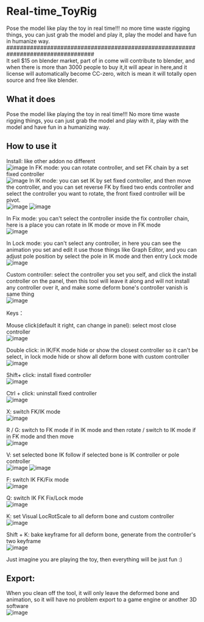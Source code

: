 # Real-time_ToyRig
Pose the model like play the toy in real time!!!  no more time waste rigging things, you can just grab the model and play it, play the model and have fun in humanize way.
##################################################################################
</br>
It sell $15 on blender market, part of in come will contribute to blender, and when there is more than 3000 people to buy it,it will apear in here,and it license will automatically become CC-zero, witch is mean it will totally open source and free like blender.

## What it does

Pose the model like playing the toy in real time!!!  No more time waste rigging things, you can just grab the model and play with it, play with the model and have fun in a humanizing way.

## How to use it
Install: like other addon no different
</br>
![image](https://github.com/Frank-Li-Code/Real-time_ToyRig/raw/master/images/install.gif)
In FK mode: you can rotate controller, and set FK chain by a set fixed controller
</br>
![image](https://github.com/Frank-Li-Code/Real-time_ToyRig/raw/master/images/FK_fixed.gif)
In IK mode: you can set IK by set fixed controller, and then move the controller, and you can set reverse FK by fixed two ends controller and select the controller you want to rotate, the front fixed controller will be pivot.
</br>
![image](https://github.com/Frank-Li-Code/Real-time_ToyRig/raw/master/images/IK_fixed.gif)
![image](https://github.com/Frank-Li-Code/Real-time_ToyRig/raw/master/images/reverse_FK.gif)

In Fix mode: you can't select the controller inside the fix controller chain, here is a place you can rotate in IK mode or move in FK mode
</br>
![image](https://github.com/Frank-Li-Code/Real-time_ToyRig/raw/master/images/fix_mode.gif)

In Lock mode: you can't select any controller, in here you can see the animation you set and edit it use those things like Graph Editor, and you can adjust pole position by select the pole in IK mode and then entry Lock mode
</br>
![image](https://github.com/Frank-Li-Code/Real-time_ToyRig/raw/master/images/lock_pole.gif)

Custom controller: select the controller you set you self, and click the install controller on the panel, then this tool will leave it along and will not install any controller over it, and make some deform bone's controller vanish is same thing
</br>
![image](https://github.com/Frank-Li-Code/Real-time_ToyRig/raw/master/images/custom.gif)

Keys：

Mouse click(default it right, can change in panel): select most close controller
</br>
![image](https://github.com/Frank-Li-Code/Real-time_ToyRig/raw/master/images/click.gif)

Double click: in IK/FK mode hide or show the closest controller so it can't be select, in lock mode hide or show all deform bone with custom controller
</br>
![image](https://github.com/Frank-Li-Code/Real-time_ToyRig/raw/master/images/double_click.gif)

Shift+ click: install fixed controller
</br>
![image](https://github.com/Frank-Li-Code/Real-time_ToyRig/raw/master/images/install_fixed.gif)

Ctrl + click: uninstall fixed controller
</br>
![image](https://github.com/Frank-Li-Code/Real-time_ToyRig/raw/master/images/uninstall_fixed.gif)

X: switch FK/IK mode
</br>
![image](https://github.com/Frank-Li-Code/Real-time_ToyRig/raw/master/images/switch_fix_mode.gif)

R / G: switch to FK mode if in IK mode and then rotate / switch to IK mode if in FK mode and then move
</br>
![image](https://github.com/Frank-Li-Code/Real-time_ToyRig/raw/master/images/move_rotate.gif)

V: set selected bone IK follow if selected bone is IK controller or pole controller
</br>
![image](https://github.com/Frank-Li-Code/Real-time_ToyRig/raw/master/images/IK_follow_main.gif)
![image](https://github.com/Frank-Li-Code/Real-time_ToyRig/raw/master/images/IK_follow_pole.gif)

F: switch  IK FK/Fix mode
</br>
![image](https://github.com/Frank-Li-Code/Real-time_ToyRig/raw/master/images/switch_fix_mode.gif)

Q: switch IK FK Fix/Lock mode
</br>
![image](https://github.com/Frank-Li-Code/Real-time_ToyRig/raw/master/images/lock_mode.gif)

K: set Visual LocRotScale to all deform bone and custom controller
</br>
![image](https://github.com/Frank-Li-Code/Real-time_ToyRig/raw/master/images/set_keyframe.gif)

Shift + K: bake keyframe for all deform bone, generate from the controller's two keyframe
</br>
![image](https://github.com/Frank-Li-Code/Real-time_ToyRig/raw/master/images/bake_keyframe.gif)

Just imagine you are playing the toy, then everything will be just fun :)

## Export:

When you clean off the tool, it will only leave the deformed bone and animation, so it will have no problem export to a game engine or another 3D software
</br>
![image](https://github.com/Frank-Li-Code/Real-time_ToyRig/raw/master/images/export.gif)
